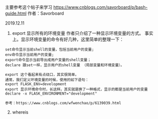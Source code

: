 主要参考这个帖子来学习
https://www.cnblogs.com/savorboard/p/bash-guide.html
作者：Savorboard

2019.12.11

1. export
显示所有的环境变量
作者只介绍了一种显示环境变量的方式。
事实上。显示环境变量的命令有好几种，这里简单的整理一下：

```
set命令显示当前shell的变量，包括当前用户的变量;
env命令显示当前用户的变量;
export命令显示当前导出成用户变量的shell变量；
declare 跟set一样，显示用户的shell变量 （局部变量和环境变量）。

export 这个看起来有点绕口，其实很简单。
通常，我们定义环境变量的时候，使用的如下语句：
export FLASK_ENV=development
export 显示环境命令时，长这样。其实就是换了一种格式，显示的都是当前用户的变量
declare -x FLASK_ENVIRONMENT="development"

参考：https://www.cnblogs.com/wfwenchao/p/6139039.html
```

2. whereis
